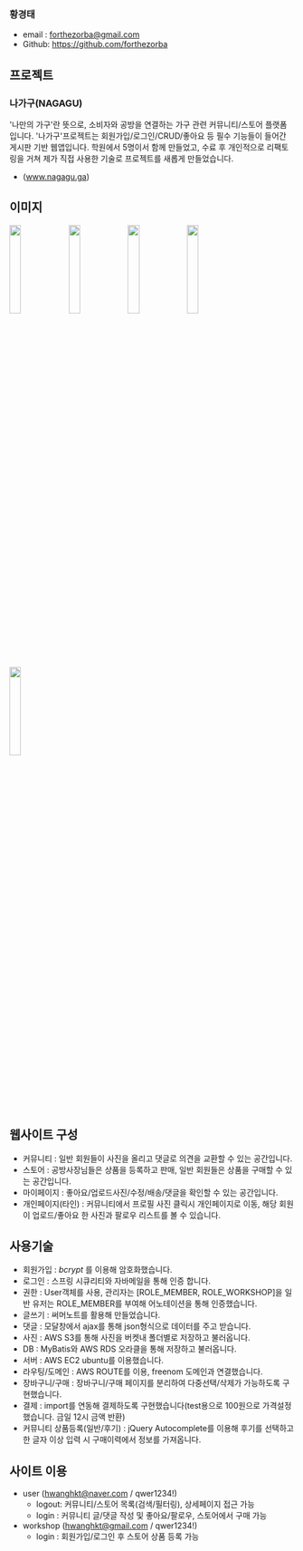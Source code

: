 ### 황경태
- email : forthezorba@gmail.com
- Github: https://github.com/forthezorba

## 프로젝트
### 나가구(NAGAGU)

'나만의 가구'란 뜻으로, 소비자와 공방을 연결하는 가구 관련 커뮤니티/스토어 플랫폼 입니다. '나가구'프로젝트는 회원가입/로그인/CRUD/좋아요 등 필수 기능들이 들어간 게시판 기반 웹앱입니다. 학원에서 5명이서 함께 만들었고, 수료 후 개인적으로 리팩토링을 거쳐 제가 직접 사용한 기술로 프로젝트를 새롭게 만들었습니다.
- (www.nagagu.ga)

## 이미지
<img src="https://user-images.githubusercontent.com/59009409/82997801-d3813480-a041-11ea-8ca9-1cca521c66b0.jpg" width="20%">
<img src="https://user-images.githubusercontent.com/59009409/82997790-d0864400-a041-11ea-9919-65b66712b2a2.jpg" width="20%">
<img src="https://user-images.githubusercontent.com/59009409/82997793-d1b77100-a041-11ea-8281-0164908c656a.jpg" width="20%">
<img src="https://user-images.githubusercontent.com/59009409/82997797-d2e89e00-a041-11ea-8f82-6a782a65f07a.jpg" width="20%">
<img src="https://user-images.githubusercontent.com/59009409/82998050-2d81fa00-a042-11ea-814b-534e66431bbf.jpg" width="20%">


## 웹사이트 구성
- 커뮤니티 : 일반 회원들이 사진을 올리고 댓글로 의견을 교환할 수 있는 공간입니다.
- 스토어   : 공방사장님들은 상품을 등록하고 판매, 일반 회원들은 상품을 구매할 수 있는 공간입니다.
- 마이페이지 : 좋아요/업로드사진/수정/배송/댓글을 확인할 수 있는 공간입니다.
- 개인페이지(타인) : 커뮤니티에서 프로필 사진 클릭시 개인페이지로 이동, 해당 회원이 업로드/좋아요 한 사진과 팔로우 리스트를 볼 수 있습니다.

## 사용기술
- 회원가입 :  _bcrypt_ 를 이용해 암호화했습니다.
- 로그인 : 스프링 시큐리티와 자바메일을 통해 인증 합니다.
- 권한 : User객체를 사용, 관리자는 [ROLE_MEMBER, ROLE_WORKSHOP]을 일반 유저는 ROLE_MEMBER를 부여해 어노테이션을 통해 인증했습니다.
- 글쓰기 : 써머노트를 활용해 만들었습니다.
- 댓글 : 모달창에서 ajax를 통해 json형식으로 데이터를 주고 받습니다.
- 사진 : AWS S3를 통해 사진을 버켓내 폴더별로 저장하고 불러옵니다.
- DB : MyBatis와 AWS RDS 오라클을 통해 저장하고 불러옵니다.
- 서버 : AWS EC2 ubuntu를 이용했습니다.
- 라우팅/도메인 : AWS ROUTE를 이용, freenom 도메인과 연결했습니다.
- 장바구니/구매 : 장바구니/구매 페이지를 분리하여 다중선택/삭제가 가능하도록 구현했습니다.
- 결제 : import를 연동해 결제하도록 구현했습니다(test용으로 100원으로 가격설정했습니다. 금일 12시 금액 반환)
- 커뮤니티 상품등록(일반/후기) : jQuery Autocomplete를 이용해 후기를 선택하고 한 글자 이상 입력 시 구매이력에서 정보를 가져옵니다.

## 사이트 이용
- user (hwanghkt@naver.com / qwer1234!)
   - logout: 커뮤니티/스토어 목록(검색/필터링), 상세페이지 접근 가능
   - login : 커뮤니티 글/댓글 작성 및 좋아요/팔로우, 스토어에서 구매 가능
- workshop (hwanghkt@gmail.com / qwer1234!)
   - login : 회원가입/로그인 후 스토어 상품 등록 가능
